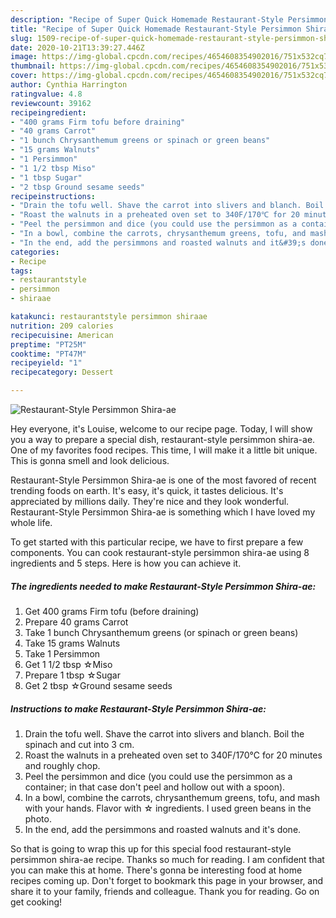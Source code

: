 ```yaml
---
description: "Recipe of Super Quick Homemade Restaurant-Style Persimmon Shira-ae"
title: "Recipe of Super Quick Homemade Restaurant-Style Persimmon Shira-ae"
slug: 1509-recipe-of-super-quick-homemade-restaurant-style-persimmon-shira-ae
date: 2020-10-21T13:39:27.446Z
image: https://img-global.cpcdn.com/recipes/4654608354902016/751x532cq70/restaurant-style-persimmon-shira-ae-recipe-main-photo.jpg
thumbnail: https://img-global.cpcdn.com/recipes/4654608354902016/751x532cq70/restaurant-style-persimmon-shira-ae-recipe-main-photo.jpg
cover: https://img-global.cpcdn.com/recipes/4654608354902016/751x532cq70/restaurant-style-persimmon-shira-ae-recipe-main-photo.jpg
author: Cynthia Harrington
ratingvalue: 4.8
reviewcount: 39162
recipeingredient:
- "400 grams Firm tofu before draining"
- "40 grams Carrot"
- "1 bunch Chrysanthemum greens or spinach or green beans"
- "15 grams Walnuts"
- "1 Persimmon"
- "1 1/2 tbsp Miso"
- "1 tbsp Sugar"
- "2 tbsp Ground sesame seeds"
recipeinstructions:
- "Drain the tofu well. Shave the carrot into slivers and blanch. Boil the spinach and cut into 3 cm."
- "Roast the walnuts in a preheated oven set to 340F/170℃ for 20 minutes and roughly chop."
- "Peel the persimmon and dice (you could use the persimmon as a container; in that case don&#39;t peel and hollow out with a spoon)."
- "In a bowl, combine the carrots, chrysanthemum greens, tofu, and mash with your hands. Flavor with ☆ ingredients. I used green beans in the photo."
- "In the end, add the persimmons and roasted walnuts and it&#39;s done."
categories:
- Recipe
tags:
- restaurantstyle
- persimmon
- shiraae

katakunci: restaurantstyle persimmon shiraae 
nutrition: 209 calories
recipecuisine: American
preptime: "PT25M"
cooktime: "PT47M"
recipeyield: "1"
recipecategory: Dessert

---
```



![Restaurant-Style Persimmon Shira-ae](https://img-global.cpcdn.com/recipes/4654608354902016/751x532cq70/restaurant-style-persimmon-shira-ae-recipe-main-photo.jpg)

Hey everyone, it's Louise, welcome to our recipe page. Today, I will show you a way to prepare a special dish, restaurant-style persimmon shira-ae. One of my favorites food recipes. This time, I will make it a little bit unique. This is gonna smell and look delicious.

Restaurant-Style Persimmon Shira-ae is one of the most favored of recent trending foods on earth. It's easy, it's quick, it tastes delicious. It's appreciated by millions daily. They're nice and they look wonderful. Restaurant-Style Persimmon Shira-ae is something which I have loved my whole life.




To get started with this particular recipe, we have to first prepare a few components. You can cook restaurant-style persimmon shira-ae using 8 ingredients and 5 steps. Here is how you can achieve it.

<!--inarticleads1-->

##### The ingredients needed to make Restaurant-Style Persimmon Shira-ae:

1. Get 400 grams Firm tofu (before draining)
1. Prepare 40 grams Carrot
1. Take 1 bunch Chrysanthemum greens (or spinach or green beans)
1. Take 15 grams Walnuts
1. Take 1 Persimmon
1. Get 1 1/2 tbsp ☆Miso
1. Prepare 1 tbsp ☆Sugar
1. Get 2 tbsp ☆Ground sesame seeds




<!--inarticleads2-->

##### Instructions to make Restaurant-Style Persimmon Shira-ae:

1. Drain the tofu well. Shave the carrot into slivers and blanch. Boil the spinach and cut into 3 cm.
1. Roast the walnuts in a preheated oven set to 340F/170℃ for 20 minutes and roughly chop.
1. Peel the persimmon and dice (you could use the persimmon as a container; in that case don&#39;t peel and hollow out with a spoon).
1. In a bowl, combine the carrots, chrysanthemum greens, tofu, and mash with your hands. Flavor with ☆ ingredients. I used green beans in the photo.
1. In the end, add the persimmons and roasted walnuts and it&#39;s done.




So that is going to wrap this up for this special food restaurant-style persimmon shira-ae recipe. Thanks so much for reading. I am confident that you can make this at home. There's gonna be interesting food at home recipes coming up. Don't forget to bookmark this page in your browser, and share it to your family, friends and colleague. Thank you for reading. Go on get cooking!
